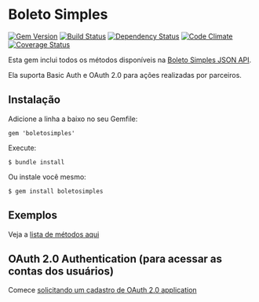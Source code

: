 # Boleto Simples

[![Gem Version](http://img.shields.io/gem/v/boletosimples.svg)][gem]
[![Build Status](http://img.shields.io/travis/BoletoSimples/boletosimples-ruby.svg)][travis]
[![Dependency Status](http://img.shields.io/gemnasium/BoletoSimples/boletosimples-ruby.svg)][gemnasium]
[![Code Climate](http://img.shields.io/codeclimate/github/BoletoSimples/boletosimples-ruby.svg)][codeclimate]
[![Coverage Status](http://img.shields.io/coveralls/BoletoSimples/boletosimples-ruby.svg)][coveralls]

[gem]: https://rubygems.org/gems/boletosimples
[travis]: http://travis-ci.org/BoletoSimples/boletosimples-ruby
[gemnasium]: https://gemnasium.com/BoletoSimples/boletosimples-ruby
[codeclimate]: https://codeclimate.com/github/BoletoSimples/boletosimples-ruby
[coveralls]: https://coveralls.io/r/BoletoSimples/boletosimples-ruby

Esta gem inclui todos os métodos disponíveis na [Boleto Simples JSON API](http://api.boletosimples.com.br).

Ela suporta Basic Auth e OAuth 2.0 para ações realizadas por parceiros.

## Instalação

Adicione a linha a baixo no seu Gemfile:

    gem 'boletosimples'

Execute:

    $ bundle install

Ou instale você mesmo:

    $ gem install boletosimples

## Exemplos

Veja a [lista de métodos aqui](https://github.com/boletosimples/boletosimples-ruby/blob/master/example)

## OAuth 2.0 Authentication (para acessar as contas dos usuários)

Comece [solicitando um cadastro de OAuth 2.0 application](http://suporte.boletosimples.com.br)

